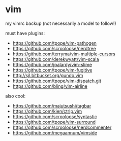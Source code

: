 vim
===

my vimrc backup (not necessarily a model to follow!)

must have plugins:

* https://github.com/tpope/vim-pathogen
* https://github.com/scrooloose/nerdtree
* https://github.com/terryma/vim-multiple-cursors
* https://github.com/derekwyatt/vim-scala
* https://github.com/jpalardy/vim-slime
* https://github.com/tpope/vim-fugitive
* http://sjl.bitbucket.org/gundo.vim
* https://github.com/tpope/vim-dispatch.git
* https://github.com/bling/vim-airline

also cool:

* https://github.com/majutsushi/tagbar
* https://github.com/kien/ctrlp.vim
* https://github.com/scrooloose/syntastic
* https://github.com/tpope/vim-surround
* https://github.com/scrooloose/nerdcommenter
* https://github.com/megaannum/vimside
